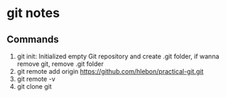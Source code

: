 # git notes

## Commands

1. git init: Initialized empty Git repository and create .git folder, if wanna remove git, remove .git folder
2. git remote add origin https://github.com/hlebon/practical-git.git
3. git remote -v
4. git clone git
